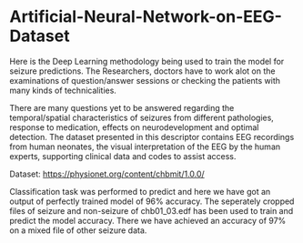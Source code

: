 # Artificial-Neural-Network-on-EEG-Dataset

Here is the Deep Learning methodology being used to train the model for seizure predictions. 
The Researchers, doctors have to work alot on the examinations of question/answer sessions or checking the patients with many kinds of technicalities.

There are many questions yet to be answered regarding the temporal/spatial characteristics of seizures from different pathologies, response to medication, 
effects on neurodevelopment and optimal detection. The dataset presented in this descriptor contains EEG recordings from human neonates, the visual interpretation 
of the EEG by the human experts, supporting clinical data and codes to assist access.

Dataset: https://physionet.org/content/chbmit/1.0.0/ 

Classification task was performed to predict and here we have got an output of perfectly trained model of 96% accuracy.
The seperately cropped files of seizure and non-seizure of chb01_03.edf has been used to train and predict the model accuracy. There we have achieved an accuracy of 97% on a mixed file of other seizure data.
